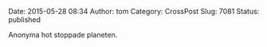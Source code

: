 Date: 2015-05-28 08:34
Author: tom
Category: CrossPost
Slug: 7081
Status: published

Anonyma hot stoppade planeten.


